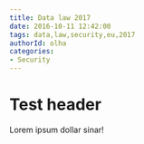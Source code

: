 ```yaml
---
title: Data law 2017
date: 2016-10-11 12:42:00
tags: data,law,security,eu,2017
authorId: olha
categories:
- Security
---
```


# Test header

Lorem ipsum dollar sinar!